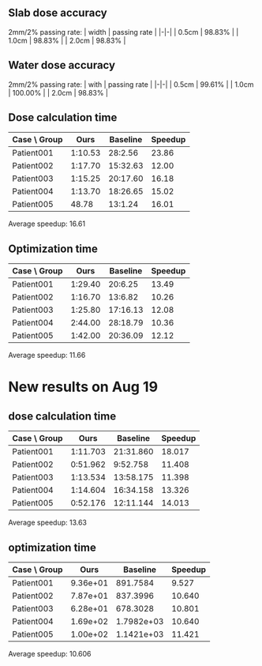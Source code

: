 ## Slab dose accuracy
2mm/2% passing rate:
| width | passing rate |
|-|-|
| 0.5cm | 98.83% |
| 1.0cm | 98.83% |
| 2.0cm | 98.83% |
## Water dose accuracy
2mm/2% passing rate:
| with | passing rate |
|-|-|
| 0.5cm | 99.61% |
| 1.0cm | 100.00% |
| 2.0cm | 98.83% |

## Dose calculation time
| Case \ Group | Ours | Baseline | Speedup |
|-|-|-|-|
| Patient001 | 1:10.53 | 28:2.56 | 23.86 |
| Patient002 | 1:17.70 | 15:32.63 | 12.00 |
| Patient003 | 1:15.25 | 20:17.60 | 16.18 |
| Patient004 | 1:13.70 | 18:26.65 | 15.02 |
| Patient005 | 48.78 | 13:1.24 | 16.01 |

Average speedup: 16.61

## Optimization time
| Case \ Group | Ours | Baseline | Speedup |
|-|-|-|-|
| Patient001 | 1:29.40 | 20:6.25 | 13.49 |
| Patient002 | 1:16.70 | 13:6.82 | 10.26 |
| Patient003 | 1:25.80 | 17:16.13 | 12.08 |
| Patient004 | 2:44.00 | 28:18.79 | 10.36 |
| Patient005 | 1:42.00 | 20:36.09 | 12.12 |
Average speedup: 11.66


# New results on Aug 19
## dose calculation time
| Case \ Group | Ours | Baseline | Speedup |
|-|-|-|-|
| Patient001 | 1:11.703 | 21:31.860 | 18.017 |
| Patient002 | 0:51.962 | 9:52.758 | 11.408 |
| Patient003 | 1:13.534 | 13:58.175 | 11.398 |
| Patient004 | 1:14.604 | 16:34.158 | 13.326 |
| Patient005 | 0:52.176 | 12:11.144 | 14.013 |
Average speedup: 13.63

## optimization time
| Case \ Group | Ours | Baseline | Speedup |
|-|-|-|-|
| Patient001 | 9.36e+01 | 891.7584 | 9.527 |
| Patient002 | 7.87e+01 | 837.3996 | 10.640 |
| Patient003 | 6.28e+01 | 678.3028 | 10.801 |
| Patient004 | 1.69e+02 | 1.7982e+03 | 10.640 |
| Patient005 | 1.00e+02 | 1.1421e+03 | 11.421 |
Average speedup: 10.606